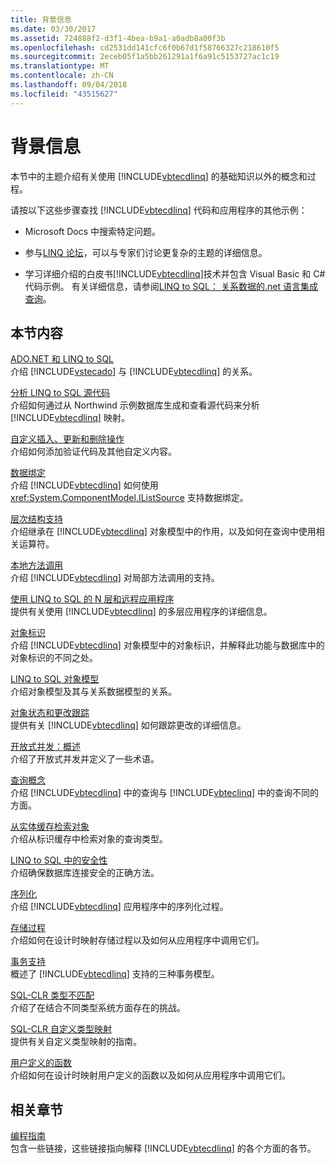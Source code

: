 ```yaml
---
title: 背景信息
ms.date: 03/30/2017
ms.assetid: 724888f2-d3f1-4bea-b9a1-a0adb8a00f3b
ms.openlocfilehash: cd2531dd141cfc6f0b67d1f58766327c218610f5
ms.sourcegitcommit: 2eceb05f1a5bb261291a1f6a91c5153727ac1c19
ms.translationtype: MT
ms.contentlocale: zh-CN
ms.lasthandoff: 09/04/2018
ms.locfileid: "43515627"
---
```

# <a name="background-information"></a>背景信息
本节中的主题介绍有关使用 [!INCLUDE[vbtecdlinq](../../../../../../includes/vbtecdlinq-md.md)] 的基础知识以外的概念和过程。  
  
 请按以下这些步骤查找 [!INCLUDE[vbtecdlinq](../../../../../../includes/vbtecdlinq-md.md)] 代码和应用程序的其他示例：  
  
-   Microsoft Docs 中搜索特定问题。  
  
-   参与[LINQ 论坛](https://go.microsoft.com/fwlink/?LinkId=76488)，可以与专家们讨论更复杂的主题的详细信息。  
  
-   学习详细介绍的白皮书[!INCLUDE[vbtecdlinq](../../../../../../includes/vbtecdlinq-md.md)]技术并包含 Visual Basic 和 C# 代码示例。 有关详细信息，请参阅[LINQ to SQL： 关系数据的.net 语言集成查询](https://go.microsoft.com/fwlink/?LinkId=93205)。  
  
## <a name="in-this-section"></a>本节内容  
 [ADO.NET 和 LINQ to SQL](../../../../../../docs/framework/data/adonet/sql/linq/ado-net-and-linq-to-sql.md)  
 介绍 [!INCLUDE[vstecado](../../../../../../includes/vstecado-md.md)] 与 [!INCLUDE[vbtecdlinq](../../../../../../includes/vbtecdlinq-md.md)] 的关系。  
  
 [分析 LINQ to SQL 源代码](../../../../../../docs/framework/data/adonet/sql/linq/analyzing-linq-to-sql-source-code.md)  
 介绍如何通过从 Northwind 示例数据库生成和查看源代码来分析 [!INCLUDE[vbtecdlinq](../../../../../../includes/vbtecdlinq-md.md)] 映射。  
  
 [自定义插入、更新和删除操作](../../../../../../docs/framework/data/adonet/sql/linq/customizing-insert-update-and-delete-operations.md)  
 介绍如何添加验证代码及其他自定义内容。  
  
 [数据绑定](../../../../../../docs/framework/data/adonet/sql/linq/data-binding.md)  
 介绍 [!INCLUDE[vbtecdlinq](../../../../../../includes/vbtecdlinq-md.md)] 如何使用 <xref:System.ComponentModel.IListSource> 支持数据绑定。  
  
 [层次结构支持](../../../../../../docs/framework/data/adonet/sql/linq/inheritance-support.md)  
 介绍继承在 [!INCLUDE[vbtecdlinq](../../../../../../includes/vbtecdlinq-md.md)] 对象模型中的作用，以及如何在查询中使用相关运算符。  
  
 [本地方法调用](../../../../../../docs/framework/data/adonet/sql/linq/local-method-calls.md)  
 介绍 [!INCLUDE[vbtecdlinq](../../../../../../includes/vbtecdlinq-md.md)] 对局部方法调用的支持。  
  
 [使用 LINQ to SQL 的 N 层和远程应用程序](../../../../../../docs/framework/data/adonet/sql/linq/n-tier-and-remote-applications-with-linq-to-sql.md)  
 提供有关使用 [!INCLUDE[vbtecdlinq](../../../../../../includes/vbtecdlinq-md.md)] 的多层应用程序的详细信息。  
  
 [对象标识](../../../../../../docs/framework/data/adonet/sql/linq/object-identity.md)  
 介绍 [!INCLUDE[vbtecdlinq](../../../../../../includes/vbtecdlinq-md.md)] 对象模型中的对象标识，并解释此功能与数据库中的对象标识的不同之处。  
  
 [LINQ to SQL 对象模型](../../../../../../docs/framework/data/adonet/sql/linq/the-linq-to-sql-object-model.md)  
 介绍对象模型及其与关系数据模型的关系。  
  
 [对象状态和更改跟踪](../../../../../../docs/framework/data/adonet/sql/linq/object-states-and-change-tracking.md)  
 提供有关 [!INCLUDE[vbtecdlinq](../../../../../../includes/vbtecdlinq-md.md)] 如何跟踪更改的详细信息。  
  
 [开放式并发：概述](../../../../../../docs/framework/data/adonet/sql/linq/optimistic-concurrency-overview.md)  
 介绍了开放式并发并定义了一些术语。  
  
 [查询概念](../../../../../../docs/framework/data/adonet/sql/linq/query-concepts.md)  
 介绍 [!INCLUDE[vbtecdlinq](../../../../../../includes/vbtecdlinq-md.md)] 中的查询与 [!INCLUDE[vbteclinq](../../../../../../includes/vbteclinq-md.md)] 中的查询不同的方面。  
  
 [从实体缓存检索对象](../../../../../../docs/framework/data/adonet/sql/linq/retrieving-objects-from-the-identity-cache.md)  
 介绍从标识缓存中检索对象的查询类型。  
  
 [LINQ to SQL 中的安全性](../../../../../../docs/framework/data/adonet/sql/linq/security-in-linq-to-sql.md)  
 介绍确保数据库连接安全的正确方法。  
  
 [序列化](../../../../../../docs/framework/data/adonet/sql/linq/serialization.md)  
 介绍 [!INCLUDE[vbtecdlinq](../../../../../../includes/vbtecdlinq-md.md)] 应用程序中的序列化过程。  
  
 [存储过程](../../../../../../docs/framework/data/adonet/sql/linq/stored-procedures.md)  
 介绍如何在设计时映射存储过程以及如何从应用程序中调用它们。  
  
 [事务支持](../../../../../../docs/framework/data/adonet/sql/linq/transaction-support.md)  
 概述了 [!INCLUDE[vbtecdlinq](../../../../../../includes/vbtecdlinq-md.md)] 支持的三种事务模型。  
  
 [SQL-CLR 类型不匹配](../../../../../../docs/framework/data/adonet/sql/linq/sql-clr-type-mismatches.md)  
 介绍了在结合不同类型系统方面存在的挑战。  
  
 [SQL-CLR 自定义类型映射](../../../../../../docs/framework/data/adonet/sql/linq/sql-clr-custom-type-mappings.md)  
 提供有关自定义类型映射的指南。  
  
 [用户定义的函数](../../../../../../docs/framework/data/adonet/sql/linq/user-defined-functions.md)  
 介绍如何在设计时映射用户定义的函数以及如何从应用程序中调用它们。  
  
## <a name="related-sections"></a>相关章节  
 [编程指南](../../../../../../docs/framework/data/adonet/sql/linq/programming-guide.md)  
 包含一些链接，这些链接指向解释 [!INCLUDE[vbtecdlinq](../../../../../../includes/vbtecdlinq-md.md)] 的各个方面的各节。
